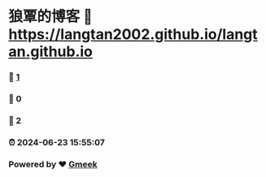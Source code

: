 # 狼覃的博客 :link: https://langtan2002.github.io/langtan.github.io 
### :page_facing_up: [1](https://langtan2002.github.io/langtan.github.io/tag.html) 
### :speech_balloon: 0 
### :hibiscus: 2 
### :alarm_clock: 2024-06-23 15:55:07 
### Powered by :heart: [Gmeek](https://github.com/Meekdai/Gmeek)
